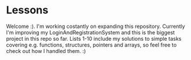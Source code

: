 # Lessons
Welcome :). I'm working costantly on expanding this repository.
Currently I'm improving my LoginAndRegistrationSystem and this is the biggest project in this repo so far.
Lists 1-10 include my solutions to simple tasks covering e.g. functions, structures, pointers and arrays, so feel free to check out how I handled them. :)
